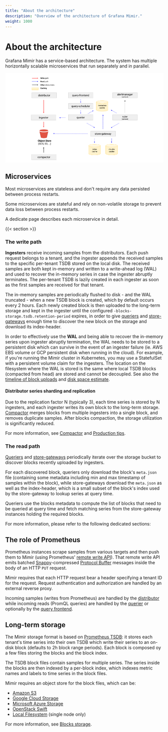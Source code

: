 ```yaml
---
title: "About the architecture"
description: "Overview of the architecture of Grafana Mimir."
weight: 1000
---
```


# About the architecture

Grafana Mimir has a service-based architecture.
The system has multiple horizontally scalable microservices that run separately and in parallel.

<!-- Diagram source at https://docs.google.com/presentation/d/1bHp8_zcoWCYoNU2AhO2lSagQyuIrghkCncViSqn14cU/edit -->

![Architecture of Grafana Mimir](../images/architecture.png)

## Microservices

Most microservices are stateless and don't require any data persisted between process restarts.

Some microservices are stateful and rely on non-volatile storage to prevent data loss between process restarts.

A dedicate page describes each microservice in detail.

{{< section >}}

<!-- START from blocks-storage/_index.md -->

### The write path

**Ingesters** receive incoming samples from the distributors. Each push request belongs to a tenant, and the ingester appends the received samples to the specific per-tenant TSDB stored on the local disk. The received samples are both kept in-memory and written to a write-ahead log (WAL) and used to recover the in-memory series in case the ingester abruptly terminates. The per-tenant TSDB is lazily created in each ingester as soon as the first samples are received for that tenant.

The in-memory samples are periodically flushed to disk - and the WAL truncated - when a new TSDB block is created, which by default occurs every 2 hours. Each newly created block is then uploaded to the long-term storage and kept in the ingester until the configured `-blocks-storage.tsdb.retention-period` expires, in order to give [queriers](./querier.md) and [store-gateways](./store-gateway.md) enough time to discover the new block on the storage and download its index-header.

In order to effectively use the **WAL** and being able to recover the in-memory series upon ingester abruptly termination, the WAL needs to be stored to a persistent disk which can survive in the event of an ingester failure (ie. AWS EBS volume or GCP persistent disk when running in the cloud). For example, if you're running the Mimir cluster in Kubernetes, you may use a StatefulSet with a persistent volume claim for the ingesters. The location on the filesystem where the WAL is stored is the same where local TSDB blocks (compacted from head) are stored and cannot be decoupled. See also the [timeline of block uploads](production-tips/#how-to-estimate--querierquery-store-after) and [disk space estimate](production-tips/#ingester-disk-space).

#### Distributor series sharding and replication

Due to the replication factor N (typically 3), each time series is stored by N ingesters, and each ingester writes its own block to the long-term storage. [Compactor](./compactor.md) merges blocks from multiple ingesters into a single block, and removes duplicate samples. After blocks compaction, the storage utilization is significantly reduced.

For more information, see [Compactor](./compactor.md) and [Production tips](./production-tips.md).

### The read path

[Queriers](./querier.md) and [store-gateways](./store-gateway.md) periodically iterate over the storage bucket to discover blocks recently uploaded by ingesters.

For each discovered block, queriers only download the block's `meta.json` file (containing some metadata including min and max timestamp of samples within the block), while store-gateways download the `meta.json` as well as the index-header, which is a small subset of the block's index used by the store-gateway to lookup series at query time.

Queriers use the blocks metadata to compute the list of blocks that need to be queried at query time and fetch matching series from the store-gateway instances holding the required blocks.

For more information, please refer to the following dedicated sections:

<!-- END from blocks-storage/_index.md -->

<!-- START from architecture.md -->

## The role of Prometheus

Prometheus instances scrape samples from various targets and then push them to Mimir (using Prometheus' [remote write API](https://prometheus.io/docs/prometheus/latest/storage/#remote-storage-integrations)). That remote write API emits batched [Snappy](https://google.github.io/snappy/)-compressed [Protocol Buffer](https://developers.google.com/protocol-buffers/) messages inside the body of an HTTP `PUT` request.

Mimir requires that each HTTP request bear a header specifying a tenant ID for the request. Request authentication and authorization are handled by an external reverse proxy.

Incoming samples (writes from Prometheus) are handled by the [distributor](#distributor) while incoming reads (PromQL queries) are handled by the [querier](#querier) or optionally by the [query frontend](#query-frontend).

## Long-term storage

The Mimir storage format is based on [Prometheus TSDB](https://prometheus.io/docs/prometheus/latest/storage/): it stores each tenant's time series into their own TSDB which write their series to an on-disk block (defaults to 2h block range periods). Each block is composed oy a few files storing the blocks and the block index.

The TSDB block files contain samples for multiple series. The series inside the blocks are then indexed by a per-block index, which indexes metric names and labels to time series in the block files.

Mimir requires an object store for the block files, which can be:

- [Amazon S3](https://aws.amazon.com/s3)
- [Google Cloud Storage](https://cloud.google.com/storage/)
- [Microsoft Azure Storage](https://azure.microsoft.com/en-us/services/storage/)
- [OpenStack Swift](https://wiki.openstack.org/wiki/Swift)
- [Local Filesystem](https://thanos.io/storage.md/#filesystem) (single node only)

For more information, see [Blocks storage](./blocks-storage/_index.md).

<!-- END from architecture.md -->
